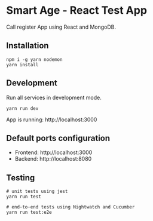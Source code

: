 # Smart Age - React Test App
Call register App using React and MongoDB.

## Installation
```
npm i -g yarn nodemon
yarn install
```

## Development
Run all services in development mode.

```
yarn run dev
```

App is running: http://localhost:3000


## Default ports configuration
- Frontend: http://localhost:3000
- Backend: http://localhost:8080

## Testing

```
# unit tests using jest
yarn run test

# end-to-end tests using Nightwatch and Cucumber
yarn run test:e2e
```

